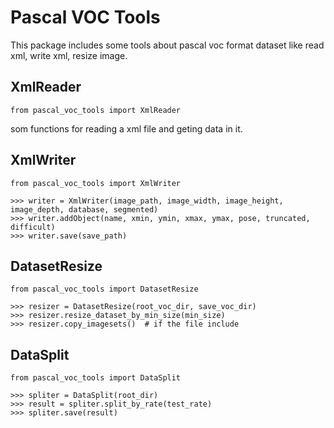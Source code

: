 # Pascal VOC Tools

This package includes some tools about pascal voc format dataset like read xml, write xml, resize image.


## XmlReader
`from pascal_voc_tools import XmlReader`

som functions for reading a xml file and geting data in it.

## XmlWriter
`from pascal_voc_tools import XmlWriter`

```
>>> writer = XmlWriter(image_path, image_width, image_height, image_depth, database, segmented)
>>> writer.addObject(name, xmin, ymin, xmax, ymax, pose, truncated, difficult)
>>> writer.save(save_path)
```

## DatasetResize
`from pascal_voc_tools import DatasetResize`

```
>>> resizer = DatasetResize(root_voc_dir, save_voc_dir)
>>> resizer.resize_dataset_by_min_size(min_size)
>>> resizer.copy_imagesets()  # if the file include
```

## DataSplit
`from pascal_voc_tools import DataSplit`

```
>>> spliter = DataSplit(root_dir)
>>> result = spliter.split_by_rate(test_rate)
>>> spliter.save(result)

```

